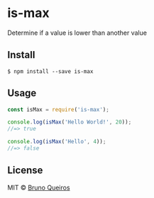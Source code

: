 # is-max
Determine if a value is lower than another value

## Install
```
$ npm install --save is-max
```

## Usage
```js
const isMax = require('is-max');

console.log(isMax('Hello World!', 20));
//=> true

console.log(isMax('Hello', 4));
//=> false
```

## License
MIT © [Bruno Queiros](https://github.com/brunoqueiros)
